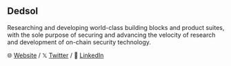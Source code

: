 ## Dedsol

Researching and developing world-class building blocks and product suites, with the sole 
purpose of securing and advancing the velocity of research and development of on-chain 
security technology.

🌐 [Website](https://dedsol.xyz) / 𝕏 [Twitter](https://twitter.com/dedsolxyz) / 🏢 [LinkedIn](https://www.linkedin.com/company/dedsol)
